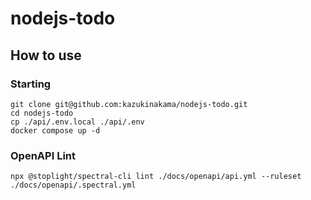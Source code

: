 # nodejs-todo

## How to use

### Starting
```
git clone git@github.com:kazukinakama/nodejs-todo.git
cd nodejs-todo
cp ./api/.env.local ./api/.env
docker compose up -d
```

### OpenAPI Lint
```
npx @stoplight/spectral-cli lint ./docs/openapi/api.yml --ruleset ./docs/openapi/.spectral.yml
```
